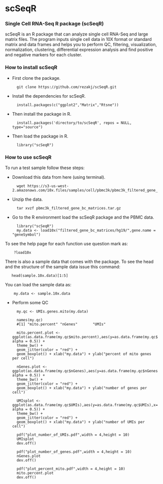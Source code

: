 # scSeqR

### Single Cell RNA-Seq R package (scSeqR)

scSeqR is an R package that can analyze single cell RNA-Seq and large matrix files. The program inputs single cell data in 10X format or standard matrix and data frames and helps you to perform QC, filtering, visualization, normalization, clustering, differential expression analysis and find positive and negative markers for each cluster.

### How to install scSeqR

- First clone the package.

        git clone https://github.com/rezakj/scSeqR.git

- Install the dependencies for scSeqR.

        install.packages(c("ggplot2","Matrix","Rtsne"))

- Then install the package in R.

        install.packages('directory/to/scSeqR', repos = NULL, type="source")

- Then load the package in R.

        library("scSeqR")


### How to use scSeqR

To run a test sample follow these steps:

- Download this data from here (using terminal).

        wget https://s3-us-west-2.amazonaws.com/10x.files/samples/cell/pbmc3k/pbmc3k_filtered_gene_bc_matrices.tar.gz

- Unzip the data.

        tar xvzf pbmc3k_filtered_gene_bc_matrices.tar.gz

- Go to the R environment load the scSeqR package and the PBMC data.

        library("scSeqR")
        my.data <- load10x("filtered_gene_bc_matrices/hg19/",gene.name = "geneSymbol")

To see the help page for each function use question mark as: 

        ?load10x

There is also a sample data that comes with the package. To see the head and the structure of the sample data issue this command:

       head(sample.10x.data)[1:5]

You can load the sample data as:

        my.data <- sample.10x.data

- Perform some QC 

        my.qc <- UMIs.genes.mito(my.data)
        
        names(my.qc)
        #[1] "mito.percent" "nGenes"       "UMIs"
        
        mito.percent.plot <- ggplot(as.data.frame(my.qc$mito.percent),aes(y=as.data.frame(my.qc$mito.percent),x="mydat", alpha = 0.5)) + 
        theme_bw() + 
        geom_jitter(color = "red") + 
        geom_boxplot() + xlab("my.data") + ylab("percent of mito genes per cell")
        
        nGenes.plot <- ggplot(as.data.frame(my.qc$nGenes),aes(y=as.data.frame(my.qc$nGenes),x="mydat", alpha = 0.5)) + 
        theme_bw() + 
        geom_jitter(color = "red") + 
        geom_boxplot() + xlab("my.data") + ylab("number of genes per cell")
        
        UMIsplot <- ggplot(as.data.frame(my.qc$UMIs),aes(y=as.data.frame(my.qc$UMIs),x="mydat", alpha = 0.5)) + 
        theme_bw() + 
        geom_jitter(color = "red") + 
        geom_boxplot() + xlab("my.data") + ylab("number of UMIs per cell")
        
        pdf("plot_number_of_UMIs.pdf",width = 4,height = 10)
        UMIsplot
        dev.off()
        
        pdf("plot_number_of_genes.pdf",width = 4,height = 10)
        nGenes.plot
        dev.off()
        
        pdf("plot_percent_mito.pdf",width = 4,height = 10)
        mito.percent.plot
        dev.off()

